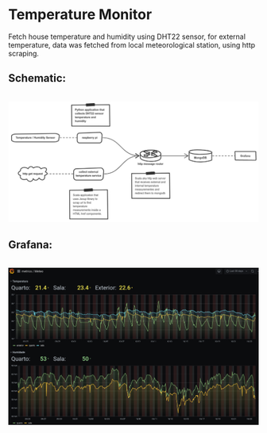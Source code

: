 # Temperature Monitor

Fetch house temperature and humidity using DHT22 sensor, for external temperature, data was fetched from local meteorological station, using http scraping.

## Schematic:
<br>
<img src="https://raw.githubusercontent.com/nelsonjma/temperature-monitor/main/schematic.png" width="1024">

## Grafana:
<br>
<img src="https://raw.githubusercontent.com/nelsonjma/temperature-monitor/main/grafana.png" width="1024">
